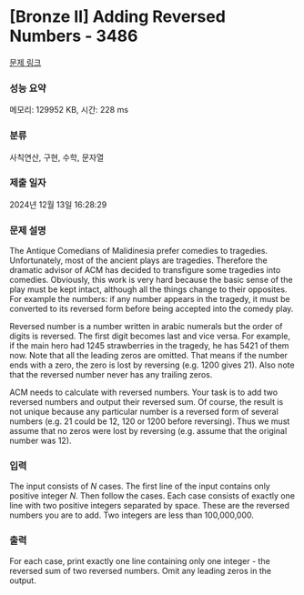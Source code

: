 # [Bronze II] Adding Reversed Numbers - 3486 

[문제 링크](https://www.acmicpc.net/problem/3486) 

### 성능 요약

메모리: 129952 KB, 시간: 228 ms

### 분류

사칙연산, 구현, 수학, 문자열

### 제출 일자

2024년 12월 13일 16:28:29

### 문제 설명

<p style="user-select: auto !important;">The Antique Comedians of Malidinesia prefer comedies to tragedies. Unfortunately, most of the ancient plays are tragedies. Therefore the dramatic advisor of ACM has decided to transfigure some tragedies into comedies. Obviously, this work is very hard because the basic sense of the play must be kept intact, although all the things change to their opposites. For example the numbers: if any number appears in the tragedy, it must be converted to its reversed form before being accepted into the comedy play.</p>

<p style="user-select: auto !important;">Reversed number is a number written in arabic numerals but the order of digits is reversed. The first digit becomes last and vice versa. For example, if the main hero had 1245 strawberries in the tragedy, he has 5421 of them now. Note that all the leading zeros are omitted. That means if the number ends with a zero, the zero is lost by reversing (e.g. 1200 gives 21). Also note that the reversed number never has any trailing zeros.</p>

<p style="user-select: auto !important;">ACM needs to calculate with reversed numbers. Your task is to add two reversed numbers and output their reversed sum. Of course, the result is not unique because any particular number is a reversed form of several numbers (e.g. 21 could be 12, 120 or 1200 before reversing). Thus we must assume that no zeros were lost by reversing (e.g. assume that the original number was 12).</p>

### 입력 

 <p style="user-select: auto !important;">The input consists of <var style="user-select: auto !important;">N</var> cases. The first line of the input contains only positive integer <var style="user-select: auto !important;">N</var>. Then follow the cases. Each case consists of exactly one line with two positive integers separated by space. These are the reversed numbers you are to add. Two integers are less than 100,000,000.</p>

### 출력 

 <p style="user-select: auto !important;">For each case, print exactly one line containing only one integer - the reversed sum of two reversed numbers. Omit any leading zeros in the output.</p>

